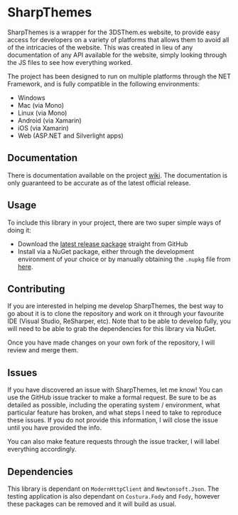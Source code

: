 # SharpThemes

SharpThemes is a wrapper for the 3DSThem.es website, to provide easy access for developers on a variety 
of platforms that allows them to avoid all of the intricacies of the website. This was created in lieu of
any documentation of any API available for the website, simply looking through the JS files to see how
everything worked.

The project has been designed to run on multiple platforms through the NET Framework, and is fully compatible
in the following environments:
 - Windows
 - Mac (via Mono)
 - Linux (via Mono)
 - Android (via Xamarin)
 - iOS (via Xamarin)
 - Web (ASP.NET and Silverlight apps)
 
## Documentation

There is documentation available on the project [wiki](https://github.com/kade-robertson/SharpThemes/wiki). The documentation is
only guaranteed to be accurate as of the latest official release.

## Usage

To include this library in your project, there are two super simple ways of doing it:
 - Download the [latest release package](https://github.com/kade-robertson/SharpThemes/releases/latest) straight from GitHub
 - Install via a NuGet package, either through the development environment of your choice or by manually obtaining the `.nupkg`
   file from [here](https://github.com/kade-robertson/SharpThemes/releases).
   
## Contributing

If you are interested in helping me develop SharpThemes, the best way to go about it is to clone the repository and work on it
through your favourite IDE (Visual Studio, ReSharper, etc). Note that to be able to develop fully, you will need to be able to
grab the dependencies for this library via NuGet.

Once you have made changes on your own fork of the repository, I will review and merge them.

## Issues

If you have discovered an issue with SharpThemes, let me know! You can use the GitHub issue tracker to make a formal request. 
Be sure to be as detailed as possible, including the operating system / environment, what particular feature has broken, and 
what steps I need to take to reproduce these issues. If you do not provide this information, I will close the issue until you 
have provided the info.

You can also make feature requests through the issue tracker, I will label everything accordingly.

## Dependencies

This library is dependant on `ModernHttpClient` and `Newtonsoft.Json`. The testing application is also dependant on `Costura.Fody` 
and `Fody`, however these packages can be removed and it will build as usual.
